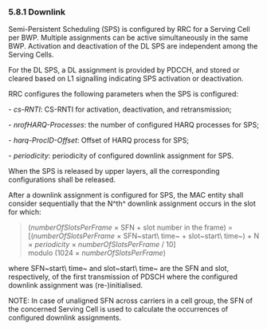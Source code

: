 ### 5.8.1 Downlink

Semi-Persistent Scheduling (SPS) is configured by RRC for a Serving Cell
per BWP. Multiple assignments can be active simultaneously in the same
BWP. Activation and deactivation of the DL SPS are independent among the
Serving Cells.

For the DL SPS, a DL assignment is provided by PDCCH, and stored or
cleared based on L1 signalling indicating SPS activation or
deactivation.

RRC configures the following parameters when the SPS is configured:

\- *cs-RNTI*: CS-RNTI for activation, deactivation, and retransmission;

\- *nrofHARQ-Processes*: the number of configured HARQ processes for
SPS;

\- *harq-ProcID-Offset*: Offset of HARQ process for SPS;

\- *periodicity*: periodicity of configured downlink assignment for SPS.

When the SPS is released by upper layers, all the corresponding
configurations shall be released.

After a downlink assignment is configured for SPS, the MAC entity shall
consider sequentially that the N^th^ downlink assignment occurs in the
slot for which:

> (*numberOfSlotsPerFrame* × SFN + slot number in the frame) =\
> \[(*numberOfSlotsPerFrame* × SFN~start\ time~ + slot~start\ time~) + N
> × *periodicity* × *numberOfSlotsPerFrame* / 10\]\
> modulo (1024 × *numberOfSlotsPerFrame*)

where SFN~start\ time~ and slot~start\ time~ are the SFN and slot,
respectively, of the first transmission of PDSCH where the configured
downlink assignment was (re-)initialised.

NOTE: In case of unaligned SFN across carriers in a cell group, the SFN
of the concerned Serving Cell is used to calculate the occurrences of
configured downlink assignments.